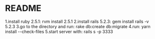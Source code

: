 # README

1.install ruby 2.5.1: rvm install 2.5.1
2.install rails 5.2.3: gem install rails -v 5.2.3
3.go to the directory and run:  rake db:create db:migrate
4.run: yarn install --check-files
5.start server with: rails s -p 3333
